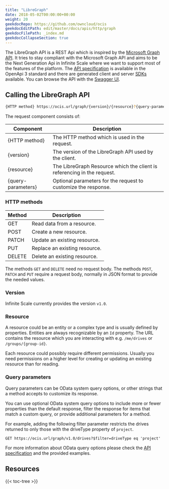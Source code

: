 ```yaml
---
title: "LibreGraph"
date: 2018-05-02T00:00:00+00:00
weight: 20
geekdocRepo: https://github.com/owncloud/ocis
geekdocEditPath: edit/master/docs/apis/http/graph
geekdocFilePath: _index.md
geekdocCollapseSection: true
---
```


The LibreGraph API is a REST Api which is inspired by the [Microsoft Graph API](https://developer.microsoft.com/en-us/graph). It tries to stay compliant with the Microsoft Graph API and aims to be the Next Generation Api in Infinite Scale where we want to support most of the features of the platform.
The [API specification](https://github.com/owncloud/libre-graph-api) is available in the OpenApi 3 standard and there are generated client and server [SDKs](https://github.com/owncloud/libre-graph-api#clients) available. You can browse the API with the [Swagger UI](https://owncloud.dev/libre-graph-api/).

## Calling the LibreGraph API

```sh
{HTTP method} https://ocis.url/graph/{version}/{resource}?{query-parameters}
```

The request component consists of:

| Component          | Description                                                             |
|--------------------|-------------------------------------------------------------------------|
| {HTTP method}      | The HTTP method which is used in the request.                           |
| {version}          | The version of the LibreGraph API used by the client.                   |
| {resource}         | The LibreGraph Resource which the client is referencing in the request. |
| {query-parameters} | Optional parameters for the request to customize the response.          |

### HTTP methods

| Method | Description                   |
|--------|-------------------------------|
| GET    | Read data from a resource.    |
| POST   | Create a new resource.        |
| PATCH  | Update an existing resource.  |
| PUT    | Replace an existing resource. |
| DELETE | Delete an existing resource.  |

The methods `GET` and `DELETE` need no request body. The methods `POST`, `PATCH` and `PUT` require a request body, normally in JSON format to provide the needed values.

### Version

Infinite Scale currently provides the version `v1.0`.

### Resource

A resource could be an entity or a complex type and is usually defined by properties. Entities are always recognizable by an `Id` property. The URL contains the resource which you are interacting with e.g. `/me/drives` or `/groups/{group-id}`.

Each resource could possibly require different permissions. Usually you need permissions on a higher level for creating or updating an existing resource than for reading.

### Query parameters

Query parameters can be OData system query options, or other strings that a method accepts to customize its response.

You can use optional OData system query options to include more or fewer properties than the default response, filter the response for items that match a custom query, or provide additional parameters for a method.

For example, adding the following filter parameter restricts the drives returned to only those with the driveType property of `project`.

```shell
GET https://ocis.url/graph/v1.0/drives?$filter=driveType eq 'project'
```
For more information about OData query options please check the [API specification](https://github.com/owncloud/libre-graph-api) and the provided examples.

## Resources

{{< toc-tree >}}
